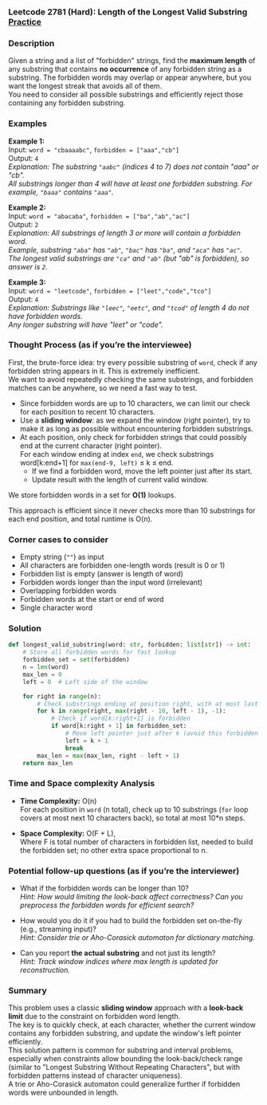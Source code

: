 ### Leetcode 2781 (Hard): Length of the Longest Valid Substring [Practice](https://leetcode.com/problems/length-of-the-longest-valid-substring)

### Description  
Given a string and a list of "forbidden" strings, find the **maximum length** of any substring that contains **no occurrence** of any forbidden string as a substring. The forbidden words may overlap or appear anywhere, but you want the longest streak that avoids all of them.  
You need to consider all possible substrings and efficiently reject those containing any forbidden substring.

### Examples  

**Example 1:**  
Input: `word = "cbaaaabc"`, `forbidden = ["aaa","cb"]`  
Output: `4`  
*Explanation: The substring `"aabc"` (indices 4 to 7) does not contain "aaa" or "cb".  
All substrings longer than 4 will have at least one forbidden substring. For example, `"baaa"` contains `"aaa"`.*

**Example 2:**  
Input: `word = "abacaba"`, `forbidden = ["ba","ab","ac"]`  
Output: `2`  
*Explanation: All substrings of length 3 or more will contain a forbidden word.  
Example, substring `"aba"` has `"ab"`, `"bac"` has `"ba"`, and `"aca"` has `"ac"`.  
The longest valid substrings are `"ca"` and `"ab"` (but "ab" is forbidden), so answer is `2`.*

**Example 3:**  
Input: `word = "leetcode"`, `forbidden = ["leet","code","tco"]`  
Output: `4`  
*Explanation: Substrings like `"leec"`, `"eetc"`, and `"tcod"` of length 4 do not have forbidden words.  
Any longer substring will have "leet" or "code".*

### Thought Process (as if you’re the interviewee)  

First, the brute-force idea: try every possible substring of `word`, check if any forbidden string appears in it. This is extremely inefficient.  
We want to avoid repeatedly checking the same substrings, and forbidden matches can be anywhere, so we need a fast way to test.  

- Since forbidden words are up to 10 characters, we can limit our check for each position to recent 10 characters.
- Use a **sliding window**: as we expand the window (right pointer), try to make it as long as possible without encountering forbidden substrings.
- At each position, only check for forbidden strings that could possibly end at the current character (right pointer).  
For each window ending at index `end`, we check substrings word[k:end+1] for `max(end-9, left)` ≤ k ≤ end.
  - If we find a forbidden word, move the left pointer just after its start.
  - Update result with the length of current valid window.

We store forbidden words in a set for **O(1)** lookups.

This approach is efficient since it never checks more than 10 substrings for each end position, and total runtime is O(n).

### Corner cases to consider  
- Empty string (`""`) as input
- All characters are forbidden one-length words (result is 0 or 1)
- Forbidden list is empty (answer is length of word)
- Forbidden words longer than the input word (irrelevant)
- Overlapping forbidden words
- Forbidden words at the start or end of word
- Single character word

### Solution

```python
def longest_valid_substring(word: str, forbidden: list[str]) -> int:
    # Store all forbidden words for fast lookup
    forbidden_set = set(forbidden)
    n = len(word)
    max_len = 0
    left = 0  # Left side of the window

    for right in range(n):
        # Check substrings ending at position right, with at most last 10 characters
        for k in range(right, max(right - 10, left - 1), -1):
            # Check if word[k:right+1] is forbidden
            if word[k:right + 1] in forbidden_set:
                # Move left pointer just after k (avoid this forbidden substring)
                left = k + 1
                break
        max_len = max(max_len, right - left + 1)
    return max_len
```

### Time and Space complexity Analysis  

- **Time Complexity:** O(n)  
  For each position in `word` (n total), check up to 10 substrings (`for` loop covers at most next 10 characters back), so total at most 10\*n steps.

- **Space Complexity:** O(F + L),  
  Where F is total number of characters in forbidden list, needed to build the forbidden set; no other extra space proportional to n.

### Potential follow-up questions (as if you’re the interviewer)  

- What if the forbidden words can be longer than 10?  
  *Hint: How would limiting the look-back affect correctness? Can you preprocess the forbidden words for efficient search?*

- How would you do it if you had to build the forbidden set on-the-fly (e.g., streaming input)?  
  *Hint: Consider trie or Aho-Corasick automaton for dictionary matching.*

- Can you report **the actual substring** and not just its length?  
  *Hint: Track window indices where max length is updated for reconstruction.*

### Summary
This problem uses a classic **sliding window** approach with a **look-back limit** due to the constraint on forbidden word length.  
The key is to quickly check, at each character, whether the current window contains any forbidden substring, and update the window's left pointer efficiently.  
This solution pattern is common for substring and interval problems, especially when constraints allow bounding the look-back/check range (similar to "Longest Substring Without Repeating Characters", but with forbidden patterns instead of character uniqueness).  
A trie or Aho-Corasick automaton could generalize further if forbidden words were unbounded in length.